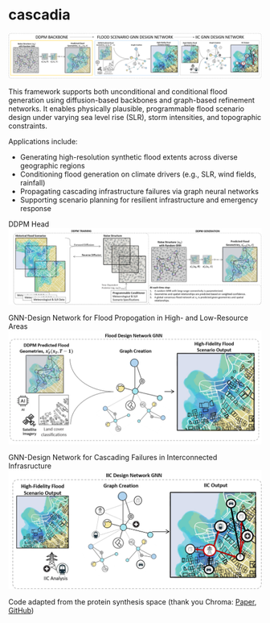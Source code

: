 # cascadia

![Overview](https://raw.githubusercontent.com/noellelaw/cascadia/main/assets/THRUST3_Overview.png)

This framework supports both unconditional and conditional flood generation using 
diffusion-based backbones and graph-based refinement networks. It enables physically 
plausible, programmable flood scenario design under varying sea level rise (SLR), 
storm intensities, and topographic constraints.

Applications include:
- Generating high-resolution synthetic flood extents across diverse geographic regions
- Conditioning flood generation on climate drivers (e.g., SLR, wind fields, rainfall)
- Propagating cascading infrastructure failures via graph neural networks
- Supporting scenario planning for resilient infrastructure and emergency response

DDPM Head
![DDPM Head](https://raw.githubusercontent.com/noellelaw/cascadia/main/assets/DDPM_Scenario_Overview.png)

GNN-Design Network for Flood Propogation in High- and Low-Resource Areas
![GNN A](https://raw.githubusercontent.com/noellelaw/cascadia/main/assets/DDPM_GNN_LowResource_Scenario_Overview.png)

GNN-Design Network for Cascading Failures in Interconnected Infrasructure
![GNN B](https://raw.githubusercontent.com/noellelaw/cascadia/main/assets/DDPM_GNN_IIC_Scenario_Overview.png)


Code adapted from the protein synthesis space (thank you Chroma: [Paper](https://www.nature.com/articles/s41586-023-06728-8), [GitHub]())
